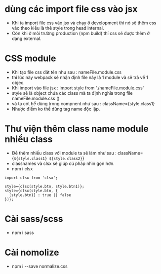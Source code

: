 # dùng các import file css vào jsx

- Khi ta import file css vào jsx và chạy ở development thì nó sẽ thêm css vào theo kiểu là thẻ style trong head internal.
- Còn khi ở môi trường production (npm build) thí css sẽ được thêm ở dạng external.

# CSS module

- Khi tạo file css đăt tên như sau : nameFile.module.css
- thì lúc này webpack sẽ nhận định file này là 1 module và sẽ trả về 1 objec.
- Khi import vào file jsx : import style from './nameFile.module.css'
- style sẽ là object chứa các class mà ta định nghĩa trong file nameFile.module.css ()
- và ta cót hể dùng trong compnent như sau : className={style.class1}
- Nhược điểm ko thể dùng tag name độc lập.

# Thư viện thêm class name module nhiều class

- Để thêm nhiều class với module ta sẽ làm như sau : className={`${style.class1} ${style.class2}`}
- classnames và clsx sẽ giúp cú pháp nhìn gọn hơn.
- npm i clsx

```
import clsx from 'clsx';

style={clsx(style.btn, style.btn1)};
style={clsx(style.btn, {
  [style.btn1] : true || false
})};

```
# Cài sass/scss
- npm i sass 

# Cài nomolize 
- npm i --save normalize.css